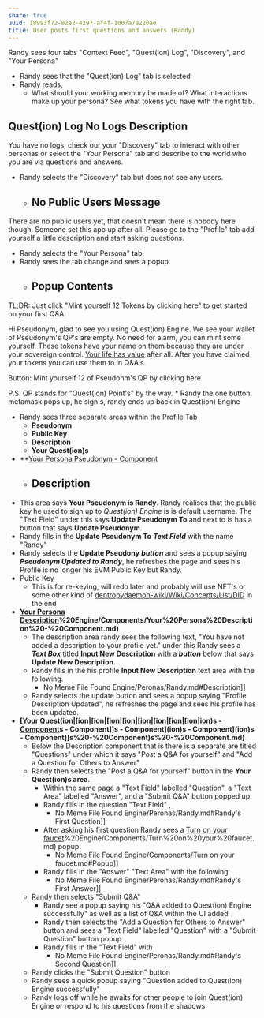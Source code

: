 ```yaml
---
share: true
uuid: 18993f72-82e2-4297-af4f-1d07a7e220ae
title: User posts first questions and answers (Randy)
---
```

Randy sees four tabs "Context Feed", "Quest(ion) Log", "Discovery", and "Your Persona"
* Randy sees that the "Quest(ion) Log" tab is selected
* Randy reads, 
	* What should your working memory be made of?
What interactions make up your persona?
See what tokens you have with the right tab.

## Quest(ion) Log No Logs Description

You have no logs, check our your "Discovery" tab to interact with other personas or select the "Your Persona" tab and describe to the world who you are via questions and answers.
* Randy selects the "Discovery" tab but does not see any users.
	* ## No Public Users Message

There are no public users yet, that doesn't mean there is nobody here though. Someone set this app up after all. Please go to the "Profile" tab add yourself a little description and start asking questions.
* Randy selects the "Your Persona" tab. 
* Randy sees the tab change and sees a popup.
	* ## Popup Contents

TL;DR: Just click "Mint yourself 12 Tokens by clicking here" to get started on your first Q&A

Hi Pseudonym, glad to see you using Quest(ion) Engine. We see your wallet of Pseudonym's QP's are empty. No need for alarm, you can mint some yourself. These tokens have your name on them because they are under your sovereign control. [Your life has value](https://youtu.be/MRuS3dxKK9U?t=63) after all. After you have claimed your tokens you can use them to in Q&A's.

Button: Mint yourself 12 of Pseudonm's QP by clicking here

P.S. QP stands for "Quest(ion) Point's" by the way.
	* Randy the one button, metamask pops up, he sign's, randy ends up back in Quest(ion) Engine
* Randy sees three separate areas within the Profile Tab
	* **Pseudonym**
	* **Public Key**
	* **Description**
	* **Your Quest(ion)s**
* **[Your Persona Pseudonym - Component](/da7dbf4a-b88e-49f3-b0f3-0f58c5c9cf64)
	* ## Description
* This area says **Your Pseudonym is Randy**. Randy realises that the public key he used to sign up to *Quest(ion) Engine* is is default username. The "Text Field" under this says **Update Pseudonym To** and next to is has a button that says **Update Pseudonym**. 
* Randy fills in the **Update Pseudonym To** ***Text Field*** with the name "Randy"
* Randy selects the **Update Pseudony** ***button*** and sees a popup saying ***Pseudonym Updated to Randy***, he refreshes the page and sees his Profile is no longer his EVM Public Key but Randy.
* Public Key
	* This is for re-keying, will redo later and probably will use NFT's or some other kind of [dentropydaemon-wiki/Wiki/Concepts/List/DID](/undefined) in the end
* **[Your Persona Description](/undefined)%20Engine/Components/Your%20Persona%20Description%20-%20Component.md)**
	* The description area randy sees the following text, "You have not added a description to your profile yet." under this Randy sees a ***Text Box*** titled **Input New Description** with a ***button*** below that says **Update New Description**.
	* Randy fills in the his profile **Input New Description** text area with the following. 
		* No Meme File Found Engine/Peronas/Randy.md#Description]]
	* Randy selects the update button and sees a popup saying "Profile Description Updated", he refreshes the page and sees his profile has been updated.
* **[Your Quest(ion|[ion|[ion|[ion|[ion|[ion|[ion|[ion|[ion|[ion)s - Component](/undefined)s - Component]]s - Component](ion)s - Component](ion)s - Component]]s%20-%20Component)s%20-%20Component.md)**
	* Below the Description component that is there is a separate are titled "Questions" under which it says "Post a Q&A for yourself" and "Add a Question for Others to Answer"
	* Randy then selects the "Post a Q&A for yourself" button in the **Your Quest(ion)s area**.
		* Within the same page a "Text Field" labelled "Question", a "Text Area" labelled "Answer", and a "Submit Q&A" button popped up
		* Randy fills in the question "Text Field" ,
			* No Meme File Found Engine/Peronas/Randy.md#Randy's First Question]]
		* After asking his first question Randy sees a [Turn on your faucet](/undefined)%20Engine/Components/Turn%20on%20your%20faucet.md) popup.
			* No Meme File Found Engine/Components/Turn on your faucet.md#Popup]]
		* Randy fills in the "Answer" "Text Area" with the following
			* No Meme File Found Engine/Peronas/Randy.md#Randy's First Answer]]
	* Randy then selects "Submit Q&A"
		* Randy see a popup saying his "Q&A added to Quest(ion) Engine successfully" as well as a list of Q&A within the UI added
		* Randy then selects the "Add a Question for Others to Answer" button and sees a "Text Field" labelled "Question" with a "Submit Question" button popup
		* Randy fills in the "Text Field" with 
			* No Meme File Found Engine/Peronas/Randy.md#Randy's Second Question]]
	* Randy clicks the "Submit Question" button
	* Randy sees a quick popup saying "Question added to Quest(ion) Engine successfully"
	* Randy logs off while he awaits for other people to join Quest(ion) Engine or respond to his questions from the shadows